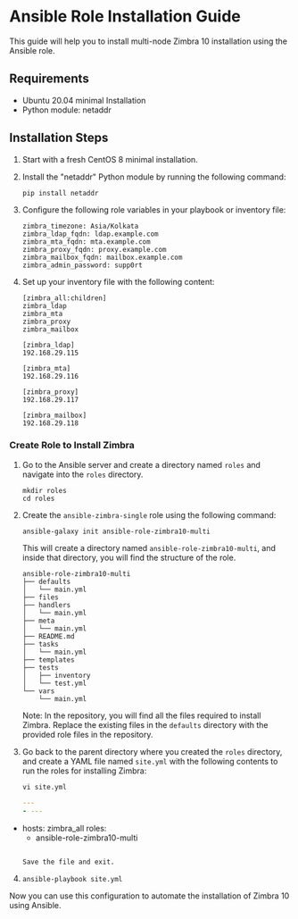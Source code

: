 # Ansible Role Installation Guide

This guide will help you to install multi-node Zimbra 10 installation using the Ansible role.

## Requirements

- Ubuntu 20.04 minimal Installation
- Python module: netaddr

## Installation Steps

1. Start with a fresh CentOS 8 minimal installation.

2. Install the "netaddr" Python module by running the following command:
   ```
   pip install netaddr
   ```

3. Configure the following role variables in your playbook or inventory file:

   ```
   zimbra_timezone: Asia/Kolkata
   zimbra_ldap_fqdn: ldap.example.com
   zimbra_mta_fqdn: mta.example.com
   zimbra_proxy_fqdn: proxy.example.com
   zimbra_mailbox_fqdn: mailbox.example.com
   zimbra_admin_password: supp0rt
   ```

4. Set up your inventory file with the following content:

   ```
   [zimbra_all:children]
   zimbra_ldap
   zimbra_mta
   zimbra_proxy
   zimbra_mailbox

   [zimbra_ldap]
   192.168.29.115

   [zimbra_mta]
   192.168.29.116

   [zimbra_proxy]
   192.168.29.117

   [zimbra_mailbox]
   192.168.29.118
   ```

### Create Role to Install Zimbra

1. Go to the Ansible server and create a directory named `roles` and navigate into the `roles` directory.

   ```shell
   mkdir roles
   cd roles
   ```

2. Create the `ansible-zimbra-single` role using the following command:

   ```shell
   ansible-galaxy init ansible-role-zimbra10-multi
   ```

   This will create a directory named `ansible-role-zimbra10-multi`, and inside that directory, you will find the structure of the role.

   ```plaintext
   ansible-role-zimbra10-multi
   ├── defaults
   │   └── main.yml
   ├── files
   ├── handlers
   │   └── main.yml
   ├── meta
   │   └── main.yml
   ├── README.md
   ├── tasks
   │   └── main.yml
   ├── templates
   ├── tests
   │   ├── inventory
   │   └── test.yml
   └── vars
       └── main.yml
   ```

   Note: In the repository, you will find all the files required to install Zimbra. Replace the existing files in the `defaults` directory with the provided role files in the repository.

3. Go back to the parent directory where you created the `roles` directory, and create a YAML file named `site.yml` with the following contents to run the roles for installing Zimbra:

   ```shell
   vi site.yml
   ```

   ```yaml
   ---
   - ---
- hosts: zimbra_all 
  roles:
    - ansible-role-zimbra10-multi
   ```

   Save the file and exit.

4. ```shell
   ansible-playbook site.yml
   ```
Now you can use this configuration to automate the installation of Zimbra 10 using Ansible.

